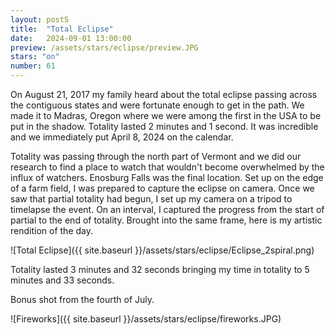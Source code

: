 ```yaml
---
layout: postS
title:  "Total Eclipse"
date:   2024-09-01 13:00:00
preview: /assets/stars/eclipse/preview.JPG
stars: "on"
number: 61
---
```


On August 21, 2017 my family heard about the total eclipse passing across the contiguous states and were fortunate enough to get in the path. We made it to Madras, Oregon where we were among the first in the USA to be put in the shadow. Totality lasted 2 minutes and 1 second. It was incredible and we immediately put April 8, 2024 on the calendar.

Totality was passing through the north part of Vermont and we did our research to find a place to watch that wouldn't become overwhelmed by the influx of watchers. Enosburg Falls was the final location. Set up on the edge of a farm field, I was prepared to capture the eclipse on camera. Once we saw that partial totality had begun, I set up my camera on a tripod to timelapse the event. On an interval, I captured the progress from the start of partial to the end of totality. Brought into the same frame, here is my artistic rendition of the day.

![Total Eclipse]({{ site.baseurl }}/assets/stars/eclipse/Eclipse_2spiral.png)

Totality lasted 3 minutes and 32 seconds bringing my time in totality to 5 minutes and 33 seconds.

Bonus shot from the fourth of July.

![Fireworks]({{ site.baseurl }}/assets/stars/eclipse/fireworks.JPG)